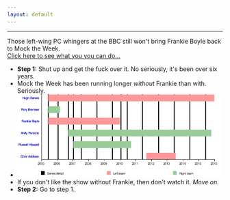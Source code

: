 ```yaml
---
layout: default
---
```

<hr>
Those left-wing PC whingers at the BBC still won't bring Frankie Boyle back to Mock the Week.

<div id="clickButton"><a href="#">Click here to see what you you can do...</a></div>
<div id="steps">
  <ul>
    <li><b>Step 1:</b> Shut up and get the fuck over it. No seriously, it's been over six years.</li>
    <li>Mock the Week has been running longer <i>without</i> Frankie than with. Seriously.</li>
    <li><img src="/resources/timeline.png" alt="Timeline of panelists on Mock the Week"></li>
    <li>If you don't like the show without Frankie, then don't watch it. <i>Move on.</i></li>
    <li><b>Step 2:</b> Go to step 1.</li>
  </ul>
</div>
